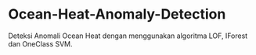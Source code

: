 # Ocean-Heat-Anomaly-Detection
Deteksi Anomali Ocean Heat dengan menggunakan algoritma LOF, IForest dan OneClass SVM.
